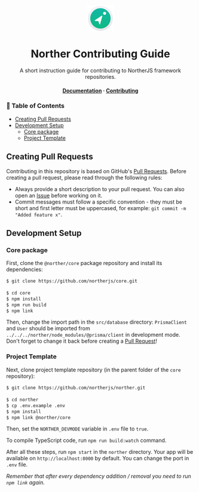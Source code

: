 <div align="center">
  <img src="assets/logo.png" width="72">

  <h1>Norther Contributing Guide</h1>

  <p align="center">A short instruction guide for contributing to NortherJS framework repositories.</p>

  <h4>
    <a href="README.md">Documentation</a>
    <span> · </span>
    <a href="CONTRIBUTING.md">Contributing</a>
  </h4>
</div>

<!-- omit in toc -->
### 📓 Table of Contents

- [Creating Pull Requests](#creating-pull-requests)
- [Development Setup](#development-setup)
  - [Core package](#core-package)
  - [Project Template](#project-template)

## Creating Pull Requests

Contributing in this repository is based on GitHub's [Pull Requests](https://docs.github.com/en/pull-requests/collaborating-with-pull-requests/proposing-changes-to-your-work-with-pull-requests/about-pull-requests). Before creating a pull request, please read through the following rules:

- Always provide a short description to your pull request. You can also open an [Issue](https://docs.github.com/en/issues/tracking-your-work-with-issues/about-issues) before working on it.
- Commit messages must follow a specific convention - they must be short and first letter must be uppercased, for example: `git commit -m "Added feature x"`.

## Development Setup

### Core package

First, clone the `@norther/core` package repository and install its dependencies:

```shell
$ git clone https://github.com/northerjs/core.git

$ cd core
$ npm install
$ npm run build
$ npm link
```

Then, change the import path in the `src/database` directory: `PrismaClient` and `User` should be imported from `../../../norther/node_modules/@prisma/client` in development mode. Don't forget to change it back before creating a [Pull Request](https://docs.github.com/en/pull-requests/collaborating-with-pull-requests/proposing-changes-to-your-work-with-pull-requests/about-pull-requests)!

### Project Template

Next, clone project template repository (in the parent folder of the `core` repository):

```shell
$ git clone https://github.com/northerjs/norther.git

$ cd norther
$ cp .env.example .env
$ npm install
$ npm link @norther/core
```

Then, set the `NORTHER_DEVMODE` variable in `.env` file to `true`.

To compile TypeScript code, run `npm run build:watch` command.

After all these steps, run `npm start` in the `norther` directory. Your app will be available on `http://localhost:8000` by default. You can change the port in `.env` file.

*Remember that after every dependency addition / removal you need to run `npm link` again.*
